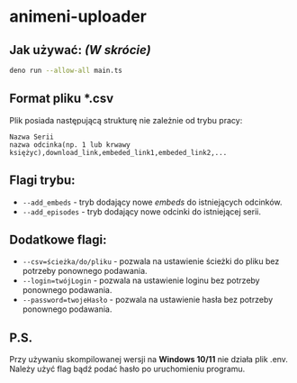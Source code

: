 # animeni-uploader

## Jak używać: _(W skrócie)_

```bash
deno run --allow-all main.ts
```

## Format pliku *.csv

Plik posiada następującą strukturę nie zależnie od trybu pracy:

```csv
Nazwa Serii
nazwa odcinka(np. 1 lub krwawy księżyc),download_link,embeded_link1,embeded_link2,...
```

## Flagi trybu:

- `--add_embeds` - tryb dodający nowe _embeds_ do istniejących odcinków.
- `--add_episodes` - tryb dodający nowe odcinki do istniejącej serii.

## Dodatkowe flagi:

- `--csv=ścieżka/do/pliku` - pozwala na ustawienie ścieżki do pliku bez potrzeby
  ponownego podawania.
- `--login=twójLogin` - pozwala na ustawienie loginu bez potrzeby ponownego
  podawania.
- `--password=twojeHasło` - pozwala na ustawienie hasła bez potrzeby ponownego
  podawania.

## P.S.

Przy używaniu skompilowanej wersji na **Windows 10/11** nie działa plik .env.
Należy użyć flag bądź podać hasło po uruchomieniu programu.
